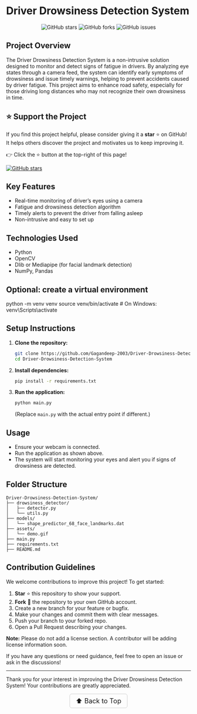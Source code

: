 # Driver Drowsiness Detection System

<p align="center">
  <img src="https://img.shields.io/github/stars/Gagandeep-2003/Driver-Drowsiness-Detection-System?style=social" alt="GitHub stars" />
  <img src="https://img.shields.io/github/forks/Gagandeep-2003/Driver-Drowsiness-Detection-System?style=social" alt="GitHub forks" />
  <img src="https://img.shields.io/github/issues/Gagandeep-2003/Driver-Drowsiness-Detection-System" alt="GitHub issues" />
</p>


## Project Overview
The Driver Drowsiness Detection System is a non-intrusive solution designed to monitor and detect signs of fatigue in drivers. By analyzing eye states through a camera feed, the system can identify early symptoms of drowsiness and issue timely warnings, helping to prevent accidents caused by driver fatigue. This project aims to enhance road safety, especially for those driving long distances who may not recognize their own drowsiness in time.

## ⭐ Support the Project

If you find this project helpful, please consider giving it a **star** ⭐ on GitHub!  
It helps others discover the project and motivates us to keep improving it.

👉 Click the ⭐ button at the top-right of this page!

[![GitHub stars](https://img.shields.io/github/stars/Gagandeep-2003/Driver-Drowsiness-Detection-System.svg?style=social)](https://github.com/Gagandeep-2003/Driver-Drowsiness-Detection-System/stargazers)


## Key Features
- Real-time monitoring of driver’s eyes using a camera
- Fatigue and drowsiness detection algorithm
- Timely alerts to prevent the driver from falling asleep
- Non-intrusive and easy to set up

## Technologies Used
- Python
- OpenCV
- Dlib or Mediapipe (for facial landmark detection)
- NumPy, Pandas

  
 ## Optional: create a virtual environment
python -m venv venv
source venv/bin/activate  # On Windows: venv\Scripts\activate


## Setup Instructions
1. **Clone the repository:**
   ```bash
   git clone https://github.com/Gagandeep-2003/Driver-Drowsiness-Detection-System.git
   cd Driver-Drowsiness-Detection-System
   ```
2. **Install dependencies:**
   ```bash
   pip install -r requirements.txt
   ```
3. **Run the application:**
   ```bash
   python main.py
   ```
   (Replace `main.py` with the actual entry point if different.)

## Usage
- Ensure your webcam is connected.
- Run the application as shown above.
- The system will start monitoring your eyes and alert you if signs of drowsiness are detected.

## Folder Structure
```
Driver-Drowsiness-Detection-System/
├── drowsiness_detector/
│   ├── detector.py
│   └── utils.py
├── models/
│   └── shape_predictor_68_face_landmarks.dat
├── assets/
│   └── demo.gif
├── main.py
├── requirements.txt
├── README.md

```

## Contribution Guidelines
We welcome contributions to improve this project! To get started:
1. **Star** ⭐ this repository to show your support.
2. **Fork** 🍴 the repository to your own GitHub account.
3. Create a new branch for your feature or bugfix.
4. Make your changes and commit them with clear messages.
5. Push your branch to your forked repo.
6. Open a Pull Request describing your changes.

**Note:** Please do not add a license section. A contributor will be adding license information soon.

If you have any questions or need guidance, feel free to open an issue or ask in the discussions!

---

Thank you for your interest in improving the Driver Drowsiness Detection System! Your contributions are greatly appreciated.

<p align="center">
  <a href="#top" style="font-size: 18px; padding: 8px 16px; display: inline-block; border: 1px solid #ccc; border-radius: 6px; text-decoration: none;">
    ⬆️ Back to Top
  </a>
</p>
